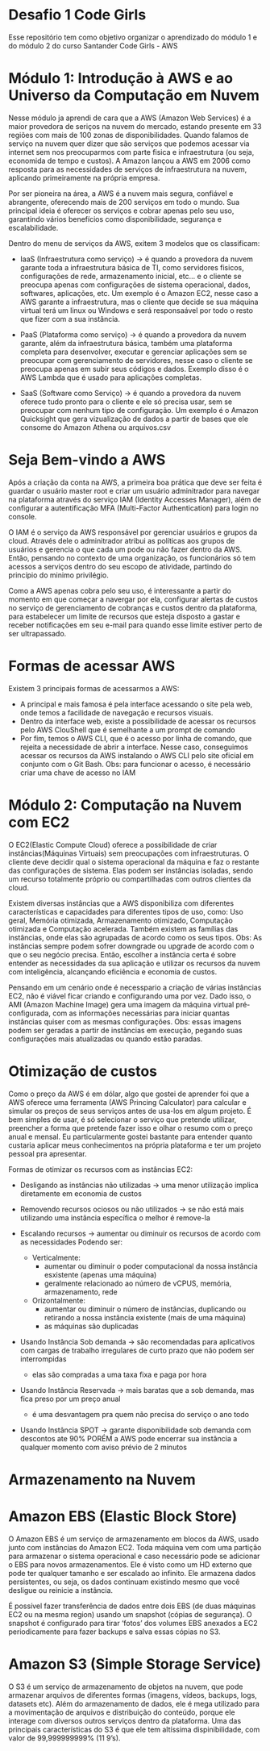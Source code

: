 # Desafio 1 Code Girls
Esse repositório tem como objetivo organizar o aprendizado do módulo 1 e do módulo 2 do curso Santander Code Girls - AWS 

# Módulo 1: Introdução à AWS e ao Universo da Computação em Nuvem

Nesse módulo ja aprendi de cara que a AWS (Amazon Web Services) é a maior provedora de seriços na nuvem do mercado, estando presente em 33 regiões com mais de 100 zonas de disponibilidades. Quando falamos de serviço na nuvem quer dizer que são serviços que podemos acessar via internet sem nos preocuparmos com parte fisica e infraestrutura (ou seja, economida de tempo e custos).
A Amazon lançou a AWS em 2006 como resposta para as necessidades de serviços de infraestrutura na nuvem, aplicando primeiramente na própria empresa.

Por ser pioneira na área, a AWS é a nuvem mais segura, confiável e abrangente, oferecendo mais de 200 serviços em todo o mundo. Sua principal ideia é oferecer os serviços e cobrar apenas pelo seu uso, garantindo vários benefícios como disponibilidade, segurança e escalabilidade. 

Dentro do menu de serviços da AWS, exitem 3 modelos que os classificam:
- IaaS (Infraestrutura como serviço) -> é quando a provedora da nuvem garante toda a infraestrutura básica de TI, como servidores fisicos, configurações de rede, armazenamento inicial, etc... e o cliente se preocupa apenas com configurações de sistema operacional, dados, softwares, aplicações, etc. Um exemplo é o Amazon EC2, nesse caso a AWS garante a infraestrutura, mas o cliente que decide se sua máquina virtual terá um linux ou Windows e será responsaável por todo o resto que fizer com a sua instância.

- PaaS (Plataforma como serviço) -> é quando a provedora da nuvem garante, além da infraestrutura básica, também uma plataforma completa para desenvolver, executar e gerenciar aplicações sem se preocupar com gerenciamento de servidores, nesse caso o cliente se preocupa apenas em subir seus códigos e dados. Exemplo disso é o AWS Lambda que é usado para aplicações completas.

- SaaS (Software como Serviço) -> é quando a provedora da nuvem oferece tudo pronto para o cliente e ele só precisa usar, sem se preocupar com nenhum tipo de configuração. Um exemplo é o Amazon Quicksight que gera vizualização de dados a partir de bases que ele consome do Amazon Athena ou arquivos.csv

# Seja Bem-vindo a AWS
Após a criação da conta na AWS, a primeira boa prática que deve ser feita é guardar o usuário master root e criar um usuário adminitrador para navegar na plataforma através do serviço IAM (Identity Accesses Manager), além de configurar a autentificação MFA (Multi-Factor Authentication) para login no console.

O IAM é o serviço da AWS responsável por gerenciar usuários e grupos da cloud. Através dele o adminitrador atribui as políticas aos grupos de usuários e gerencia o que cada um pode ou não fazer dentro da AWS. Então, pensando no contexto de uma organização, os funcionários só tem acessos a serviços dentro do seu escopo de atividade, partindo do princípio do minimo privilégio.

Como a AWS apenas cobra pelo seu uso, é interessante a partir do momento em que começar a navergar por ela, configurar alertas de custos no serviço de gerenciamento de cobranças e custos dentro da plataforma, para estabelecer um limite de recursos que esteja disposto a gastar e receber notificações em seu e-mail para quando esse limite estiver perto de ser ultrapassado.

# Formas de acessar AWS
Existem 3 principais formas de acessarmos a AWS:
- A principal e mais famosa é pela interface acessando o site pela web, onde temos a facilidade de navegação e recursos visuais.
- Dentro da interface web, existe a possibilidade de acessar os recursos pelo AWS ClouShell que é semelhante a um prompt de comando
- Por fim, temos o AWS CLI, que é o acesso por linha de comando, que rejeita a necessidade de abrir a interface. Nesse caso, conseguimos acessar os recursos da AWS instalando o AWS CLI pelo site oficial em conjunto com o Git Bash. Obs: para funcionar o acesso, é necessário criar uma chave de acesso no IAM 

# Módulo 2: Computação na Nuvem com EC2
O EC2(Elastic Compute Cloud) oferece a possibilidade de criar instâncias(Máquinas Virtuais) sem preocupações com infraestruturas. O cliente deve decidir qual o sistema operacional da máquina e faz o restante das configurações de sistema. Elas podem ser instâncias isoladas, sendo um recurso totalmente próprio ou compartilhadas com outros clientes da cloud.

Existem diversas instâncias que a AWS disponibiliza com diferentes características e capacidades para diferentes tipos de uso, como: Uso geral, Memória otimizada, Armazenamento otimizado, Computação otimizada e Computação acelerada. Também existem as famílias das instâncias, onde elas são agrupadas de acordo como os seus tipos. Obs: As instâncias sempre podem sofrer downgrade ou upgrade de acordo com o que o seu negócio precisa. Então, escolher a instância certa é sobre entender as necessidades da sua aplicação e utilizar os recursos da nuvem com inteligência, alcançando eficiência e economia de custos. 

Pensando em um cenário onde é necesspario a criação de várias instâncias EC2, não é viável ficar criando e configurando uma por vez. Dado isso, o AMI (Amazon Machine Image) gera uma imagem da máquina virtual pré-configurada, com  as informações necessárias para iniciar quantas instâncias quiser com as mesmas configurações. Obs: essas imagens podem ser geradas a partir de instâncias em execução, pegando suas configurações mais atualizadas ou quando estão paradas.

# Otimização de custos
Como o preço da AWS é em dólar, algo que gostei de aprender foi que a AWS oferece uma ferramenta (AWS Princing Calculator) para calcular e simular os preços de seus serviços antes de usa-los em algum projeto. É bem simples de usar, é só selecionar o serviço que pretende utilizar, preencher a forma que pretende fazer isso e olhar o resumo com o preço anual e mensal. Eu particularmente gostei bastante para entender quanto custaria aplicar meus conhecimentos na própria plataforma e ter um projeto pessoal pra apresentar.

Formas de otimizar os recursos com as instâncias EC2:
- Desligando as instâncias não utilizadas → uma menor utilização implica diretamente em economia de custos

- Removendo recursos ociosos ou não utilizados → se não está mais utilizando uma instância específica o melhor é remove-la

- Escalando recursos → aumentar ou diminuir os recursos de acordo com as necessidades
Podendo ser: 
    - Verticalmente:
        - aumentar ou diminuir o poder computacional da nossa instância esxistente (apenas uma máquina)
        - geralmente relacionado ao número de vCPUS, memória, armazenamento, rede     
    - Orizontalmente:      
      - aumentar ou diminuir o número de instâncias, duplicando ou retirando a nossa instância existente (mais de uma máquina)
      - as máquinas são duplicadas
      
- Usando Instância Sob demanda → são recomendadas para aplicativos com cargas de trabalho irregulares de curto prazo que não podem ser interrompidas
  - elas são compradas a uma taxa fixa e paga por hora

- Usando Instância Reservada → mais baratas que a sob demanda, mas fica preso por um preço anual
  - é uma desvantagem pra quem não precisa do serviço o ano todo

- Usando Instância SPOT → garante disponibilidade sob demanda com descontos ate 90% PORÉM a AWS pode encerrar sua instância a qualquer momento com aviso prévio de 2 minutos


# Armazenamento na Nuvem

# Amazon EBS (Elastic Block Store)
O Amazon EBS é um serviço de armazenamento em blocos da AWS, usado junto com instâncias do Amazon EC2. Toda máquina vem com uma partição para armazenar o sistema operacional e caso necessário pode se adicionar o EBS para novos armazenamentos. Ele é visto como um HD externo que pode ter qualquer tamanho e ser escalado ao infinito. Ele armazena dados persistentes, ou seja, os dados continuam existindo mesmo que você desligue ou reinicie a instância.

É possível fazer transferência de dados entre dois EBS (de duas máquinas EC2 ou na mesma region) usando um snapshot (cópias de segurança). O snapshot é configurado para tirar ‘fotos’ dos volumes EBS anexados a EC2 periodicamente para fazer backups e salva essas cópias no S3.

# Amazon S3 (Simple Storage Service)
O S3 é um serviço de armazenamento de objetos na nuvem, que pode armazenar arquivos de diferentes formas (imagens, vídeos, backups, logs, datasets etc). Além do armazenamento de dados, ele é mega utilizado para a movimentação de arquivos e distribuição do conteúdo, porque ele interage com diversos outros serviços dentro da plataforma. Uma das principais características do S3 é que ele tem altíssima dispinibilidade, com valor de 99,999999999% (11 9’s).
